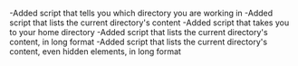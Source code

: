 -Added script that tells you which directory you are working in
-Added script that lists the current directory's content
-Added script that takes you to your home directory
-Added script that lists the current directory's content, in long format
-Added script that lists the current directory's content, even hidden elements, in long format

